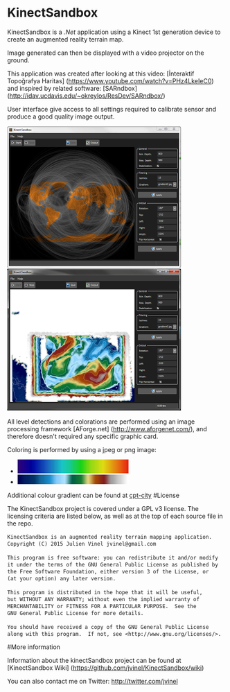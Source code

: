 # KinectSandbox

KinectSandbox is a *.Net* application using a Kinect 1st generation device to create an augmented reality terrain map.

Image generated can then be displayed with a video projector on the ground.

This application was created after looking at this video: [İnteraktif Topoğrafya Haritas] (https://www.youtube.com/watch?v=PHz4LkeIeC0) and inspired by related software: [SARndbox] (http://idav.ucdavis.edu/~okreylos/ResDev/SARndbox/)

User interface give access to all settings required to calibrate sensor and produce a good quality image output.

![User Interface 1](https://github.com/jvinel/KinectSandbox/blob/master/snapshots/snapshot1.png)
![User Interface 2](https://github.com/jvinel/KinectSandbox/blob/master/snapshots/snapshot2.png)

All level detections and colorations are performed using an image processing framework [AForge.net] (http://www.aforgenet.com/), and therefore doesn't required any specific graphic card.

Coloring is performed by using a jpeg or png image:

* ![Gradient 1](https://github.com/jvinel/KinectSandbox/blob/master/snapshots/gradient1.jpg)
* ![Gradient 3](https://github.com/jvinel/KinectSandbox/blob/master/snapshots/gradient3.jpg)

Additional colour gradient can be found at [cpt-city](http://soliton.vm.bytemark.co.uk/pub/cpt-city/)
#License

The KinectSandbox project is covered under a GPL v3 license. The licensing criteria are listed below, as well as at the top of each source file in the repo.

```
KinectSandbox is an augmented reality terrain mapping application.
Copyright (C) 2015 Julien Vinel jvinel@gmail.com

This program is free software: you can redistribute it and/or modify
it under the terms of the GNU General Public License as published by
the Free Software Foundation, either version 3 of the License, or
(at your option) any later version.

This program is distributed in the hope that it will be useful,
but WITHOUT ANY WARRANTY; without even the implied warranty of
MERCHANTABILITY or FITNESS FOR A PARTICULAR PURPOSE.  See the
GNU General Public License for more details.

You should have received a copy of the GNU General Public License
along with this program.  If not, see <http://www.gnu.org/licenses/>.
```

#More information 

Information about the kinectSandbox project can be found at [KinectSandbox Wiki] (https://github.com/jvinel/KinectSandbox/wiki)

You can also contact me on Twitter: http://twitter.com/jvinel




